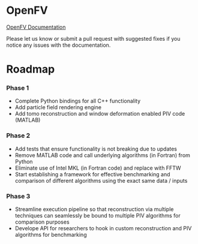 OpenFV
======

<a href="http://abhishekbajpayee.github.io/openfv/docs/build/html/" target="_blank">OpenFV Documentation</a>

Please let us know or submit a pull request with suggested fixes if you notice any issues with the documentation. 

Roadmap
=======

### Phase 1
- Complete Python bindings for all C++ functionality
- Add particle field rendering engine
- Add tomo reconstruction and window deformation enabled PIV code (MATLAB)

### Phase 2
- Add tests that ensure functionality is not breaking due to updates
- Remove MATLAB code and call underlying algorithms (in Fortran) from Python
- Eliminate use of Intel MKL (in Fortran code) and replace with FFTW
- Start establishing a framework for effective benchmarking and comparison of different algorithms using the exact same data / inputs

### Phase 3
- Streamline execution pipeline so that reconstruction via multiple techniques can seamlessly be bound to multiple PIV algorithms for comparison purposes
- Develope API for researchers to hook in custom reconstruction and PIV algorithms for benchmarking